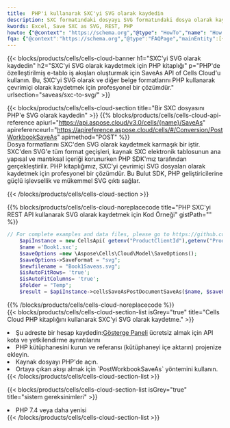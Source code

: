 ```yaml
---
title:  PHP'i kullanarak SXC'yi SVG olarak kaydedin
description: SXC formatındaki dosyayı SVG formatındaki dosya olarak kaydetmek için PHP için Aspose.Cells Cloud SDK'yı kullanma.
kwords: Excel, Save SXC as SVG, REST, PHP
howto: {"@context": "https://schema.org","@type": "HowTo","name": "How to save SXC as SVG using the Cells Cloud PHP library.","description": "How to save SXC as SVG using the Cells Cloud PHP library.","image": {"@type": "ImageObject"},"url": "/php/saveas/sxc-to-svg/","step": [{ "@type": "HowToStep","name": "How to save SXC as SVG using the Cells Cloud PHP library. step 1", "image": {"@type": "ImageObject",},"url": "/php/saveas/sxc-to-svg/","text": "Register an account at <a href='https://dashboard.aspose.cloud/'>Dashboard</a> to get free API quota & authorization details",},{ "@type": "HowToStep","name": "How to save SXC as SVG using the Cells Cloud PHP library. step 1", "image": {"@type": "ImageObject",},"url": "/php/saveas/sxc-to-svg/","text": "Install PHP library and add the reference (import the library) to your project.",},{ "@type": "HowToStep","name": "How to save SXC as SVG using the Cells Cloud PHP library. step 1", "image": {"@type": "ImageObject",},"url": "/php/saveas/sxc-to-svg/","text": "Open the source file in PHP.",},{ "@type": "HowToStep","name": "How to save SXC as SVG using the Cells Cloud PHP library. step 1", "image": {"@type": "ImageObject",},"url": "/php/saveas/sxc-to-svg/","text": "Use the `PostWorkbookSaveAs` method to retrieve the resulting stream.",}, ],"supply": {"@type": "HowToSupply","name": "document"},"tool": [{"@type": "HowToTool","name": "phpstorm, Visual Studio Code, Eclipse"},{"@type": "HowToTool","name": "Aspose Cells"}],"totalTime": "PT6M"}
fqa: {"@context":"https://schema.org","@type":"FAQPage","mainEntity":[{"@type":"Question","name":"Why save file as other formats file in C# using REST API?","acceptedAnswer":{"@type":"Answer","text":"Documents are encoded in many ways, and some files may be incompatible with the software you use. To open and read such files, just save them as appropriate file formats.<br/><ol><li>Install .NET SDK and add the reference (import the library) to your project.</li><li>Open the source file in C# using REST API.</li><li>Call the PostWorkbookSaveAsRequest() method, passing an output filename with required extension.</li><li>Get the result of save as a separate file.</li></ol>"}},{"@type":"Question","name":"What file formats can I save as with your C# library?","acceptedAnswer":{"@type":"Answer","text":"We support a variety of file formats for conversion using .NET library, including XLSX, Excel, xls , PDF, CSV, HTML, Markdown, XML, PNG, JPG, TIFF, Json, TXT and many more."}},{"@type":"Question","name":"What is the maximum allowed file size for conversion using this .NET library?","acceptedAnswer":{"@type":"Answer","text":"There are no file size limits for format conversions using .NET library."}}]}
---
```

{{< blocks/products/cells/cells-cloud-banner h1="SXC\'yi SVG olarak kaydedin" h2="SXC\'yi SVG olarak kaydetmek için PHP kitaplığı" p="PHP\'de özelleştirilmiş e-tablo iş akışları oluşturmak için SaveAs API of Cells Cloud\'u kullanın. Bu, SXC\'yi SVG olarak ve diğer belge formatlarını PHP kullanarak çevrimiçi olarak kaydetmek için profesyonel bir çözümdür." urlsection="saveas/sxc-to-svg/" >}}

{{< blocks/products/cells/cells-cloud-section title="Bir SXC dosyasını PHP\'e SVG olarak kaydedin" >}}
{{% blocks/products/cells/cells-cloud-api-reference apiurl="https://api.aspose.cloud/v3.0/cells/{name}/SaveAs" apireferenceurl="https://apireference.aspose.cloud/cells/#/Conversion/PostWorkbookSaveAs" apimethod="POST" %}}
<br/>
Dosya formatlarını SXC'den SVG olarak kaydetmek karmaşık bir iştir. SXC'den SVG'e tüm format geçişleri, kaynak SXC elektronik tablosunun ana yapısal ve mantıksal içeriği korunurken PHP SDK'mız tarafından gerçekleştirilir. PHP kitaplığımız, SXC'yi çevrimiçi SVG dosyaları olarak kaydetmek için profesyonel bir çözümdür. Bu Bulut SDK, PHP geliştiricilerine güçlü işlevsellik ve mükemmel SVG çıktı sağlar.

{{< /blocks/products/cells/cells-cloud-section >}}

{{% blocks/products/cells/cells-cloud-noreplacecode title="PHP SXC\'yi REST API kullanarak SVG olarak kaydetmek için Kod Örneği" gistPath="" %}}
  
```php
// For complete examples and data files, please go to https://github.com/aspose-cells-cloud/aspose-cells-cloud-php/
    $apiInstance = new CellsApi( getenv("ProductClientId"),getenv("ProductClientSecret") );
    $name ='Book1.sxc';
    $saveOptions =new \Aspose\Cells\Cloud\Model\SaveOptions();
    $saveOptions->SaveFormat = "svg";
    $newfilename = "Book1Saveas.svg";
    $isAutoFitRows= 'true';
    $isAutoFitColumns= 'true';
    $folder = "Temp";
    $result = $apiInstance->cellsSaveAsPostDocumentSaveAs($name, $saveOptions, $newfilename,$isAutoFitRows, $isAutoFitColumns, $folder);
```
  
{{% /blocks/products/cells/cells-cloud-noreplacecode %}}
<br/>
{{< blocks/products/cells/cells-cloud-section-list isGrey="true" title="Cells Cloud PHP kitaplığını kullanarak SXC\'yi SVG olarak kaydetme." >}}
<li> Şu adreste bir hesap kaydedin:<a href="https://dashboard.aspose.cloud/">Gösterge Paneli</a> ücretsiz almak için API kota ve yetkilendirme ayrıntılarını</li>
<li>PHP kütüphanesini kurun ve referansı (kütüphaneyi içe aktarın) projenize ekleyin.</li>
<li>Kaynak dosyayı PHP'de açın.</li>
<li>Ortaya çıkan akışı almak için `PostWorkbookSaveAs` yöntemini kullanın.</li>
{{< /blocks/products/cells/cells-cloud-section-list >}}

{{< blocks/products/cells/cells-cloud-section-list isGrey="true" title="sistem gereksinimleri" >}}
<li>PHP 7.4 veya daha yenisi</li>
{{< /blocks/products/cells/cells-cloud-section-list >}}

